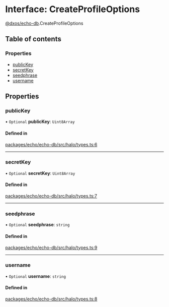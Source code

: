 # Interface: CreateProfileOptions

[@dxos/echo-db](../modules/dxos_echo_db.md).CreateProfileOptions

## Table of contents

### Properties

- [publicKey](dxos_echo_db.CreateProfileOptions.md#publickey)
- [secretKey](dxos_echo_db.CreateProfileOptions.md#secretkey)
- [seedphrase](dxos_echo_db.CreateProfileOptions.md#seedphrase)
- [username](dxos_echo_db.CreateProfileOptions.md#username)

## Properties

### publicKey

• `Optional` **publicKey**: `Uint8Array`

#### Defined in

[packages/echo/echo-db/src/halo/types.ts:6](https://github.com/dxos/dxos/blob/32ae9b579/packages/echo/echo-db/src/halo/types.ts#L6)

___

### secretKey

• `Optional` **secretKey**: `Uint8Array`

#### Defined in

[packages/echo/echo-db/src/halo/types.ts:7](https://github.com/dxos/dxos/blob/32ae9b579/packages/echo/echo-db/src/halo/types.ts#L7)

___

### seedphrase

• `Optional` **seedphrase**: `string`

#### Defined in

[packages/echo/echo-db/src/halo/types.ts:9](https://github.com/dxos/dxos/blob/32ae9b579/packages/echo/echo-db/src/halo/types.ts#L9)

___

### username

• `Optional` **username**: `string`

#### Defined in

[packages/echo/echo-db/src/halo/types.ts:8](https://github.com/dxos/dxos/blob/32ae9b579/packages/echo/echo-db/src/halo/types.ts#L8)
